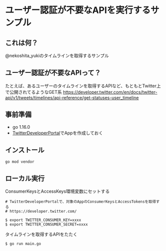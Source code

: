 # ユーザー認証が不要なAPIを実行するサンプル

## これは何？
@nekoshita_yukiのタイムラインを取得するサンプル

## ユーザー認証が不要なAPIって？
たとえば、あるユーザーのタイムラインを取得するAPIなど、もともとTwitter上で公開されてるようなGET系
https://developer.twitter.com/en/docs/twitter-api/v1/tweets/timelines/api-reference/get-statuses-user_timeline


## 事前準備
- go 1.16.0
- [TwitterDeveloperPortal](https://developer.twitter.com/)でAppを作成しておく

## インストール
```
go mod vendor
```

## ローカル実行
ConsumerKeysとAccessKeys環境変数にセットする
```
# TwitterDeveloperPortalで、対象のAppのConsumerKeysとAccessTokensを取得する
# https://developer.twitter.com/

$ export TWITTER_CONSUMER_KEY=xxxx
$ export TWITTER_CONSUMER_SECRET=xxxx
```

タイムラインを取得するAPIをたたく
```
$ go run main.go
```
